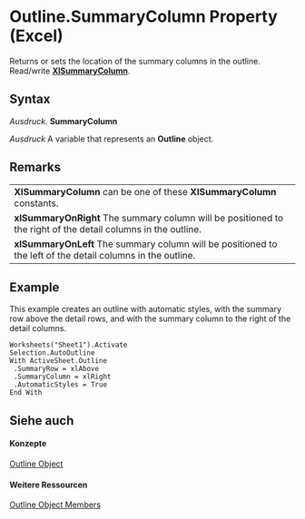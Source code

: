 
# Outline.SummaryColumn Property (Excel)

Returns or sets the location of the summary columns in the outline. Read/write  **[XlSummaryColumn](3aee8e56-4c9a-e972-88e5-7f8252877fcc.md)**.


## Syntax

 _Ausdruck_. **SummaryColumn**

 _Ausdruck_ A variable that represents an **Outline** object.


## Remarks




||
|:-----|
|**XlSummaryColumn** can be one of these **XlSummaryColumn** constants.|
|**xlSummaryOnRight** The summary column will be positioned to the right of the detail columns in the outline.|
|**xlSummaryOnLeft** The summary column will be positioned to the left of the detail columns in the outline.|

## Example

This example creates an outline with automatic styles, with the summary row above the detail rows, and with the summary column to the right of the detail columns.


```
Worksheets("Sheet1").Activate 
Selection.AutoOutline 
With ActiveSheet.Outline 
 .SummaryRow = xlAbove 
 .SummaryColumn = xlRight 
 .AutomaticStyles = True 
End With
```


## Siehe auch


#### Konzepte


[Outline Object](f5d50a8a-0dd9-638a-4374-5c648386a598.md)
#### Weitere Ressourcen


[Outline Object Members](http://msdn.microsoft.com/library/bf8e2103-d023-fc1f-90f2-960dff36e548%28Office.15%29.aspx)